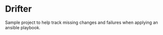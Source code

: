 # Drifter

Sample project to help track missing changes and failures when applying an ansible playbook.
